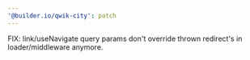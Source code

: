 ```yaml
---
'@builder.io/qwik-city': patch
---
```


FIX: link/useNavigate query params don't override thrown redirect's in loader/middleware anymore.
